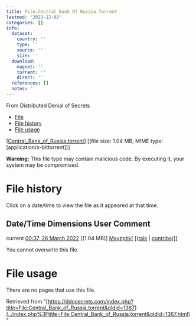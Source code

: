 ```yaml
---
title: File:Central Bank Of Russia.Torrent
lastmod: '2023-12-02'
categories: []
info:
  dataset:
    country: ''
    type: ''
    source: ''
    size: ''
  download:
    magnet: ''
    torrent: ''
    direct: ''
  references: []
  notes: ''
---
```




From Distributed Denial of Secrets

- [File](./File:Central_Bank_of_Russia.torrent.html#file)
- [File
history](./File:Central_Bank_of_Russia.torrent.html#filehistory)
- [File usage](./File:Central_Bank_of_Russia.torrent.html#filelinks)

[[Central_Bank_of_Russia.torrent](../images/a/ab/Central_Bank_of_Russia.torrent "Central Bank of Russia.torrent")]
‎[(file size: 1.04 MB, MIME type:
[application/x-bittorrent])]

**Warning:** This file type may contain malicious code. By executing it,
your system may be compromised.

# File history

Click on a date/time to view the file as it appeared at that time.

Date/Time Dimensions User Comment
---
current [00:37, 26 March 2022](../images/a/ab/Central_Bank_of_Russia.torrent) [(1.04 MB)] [Mxyzptlk](../index.php%3Ftitle=User:Mxyzptlk&action=edit&redlink=1.html "User:Mxyzptlk (page does not exist)")[ [([talk](../index.php%3Ftitle=User_talk:Mxyzptlk&action=edit&redlink=1.html "User talk:Mxyzptlk (page does not exist)") | [contribs](./Special:Contributions/Mxyzptlk.html "Special:Contributions/Mxyzptlk"))]]

You cannot overwrite this file.

# File usage

There are no pages that use this file.

Retrieved from
"[https://ddosecrets.com/index.php?title=File:Central_Bank_of_Russia.torrent&oldid=1367](../index.php%3Ftitle=File:Central_Bank_of_Russia.torrent&oldid=1367.html)"

